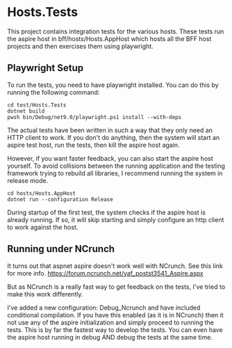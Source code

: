 # Hosts.Tests

This project contains integration tests for the various hosts. These tests run the aspire host in
bff/hosts/Hosts.AppHost which hosts all the BFF host projects and then exercises them using playwright.

## Playwright Setup
To run the tests, you need to have playwright installed. You can do this by running the following command:

```
cd test/Hosts.Tests
dotnet build
pwsh bin/Debug/net9.0/playwright.ps1 install --with-deps
```

The actual tests have been written in such a way that they only need an HTTP client to work. If you don't do anything,
then the system will start an aspire test host, run the tests, then kill the aspire host again.

However, if you want faster feedback, you can also start the aspire host yourself. To avoid collisions between the
running application and the testing framework trying to rebuild all libraries, I recommend running the system in release
mode.

```
cd hosts/Hosts.AppHost
dotnet run --configuration Release
```

During startup of the first test, the system checks if the aspire host is already running. If so, it will skip starting
and simply configure an http client to work against the host.


## Running under NCrunch

It turns out that aspnet aspire doesn't work well with NCrunch. See this link for more info.
https://forum.ncrunch.net/yaf_postst3541_Aspire.aspx

But as NCrunch is a really fast way to get feedback on the tests, I've tried to make this work differently.

I've added a new configuration: Debug_Ncrunch and have included conditional compilation. If you have this enabled
(as it is in NCrunch) then it not use any of the aspire initialization and simply proceed to running the tests.
This is by far the fastest way to develop the tests. You can even have the aspire host running in debug AND debug the tests
at the same time.

